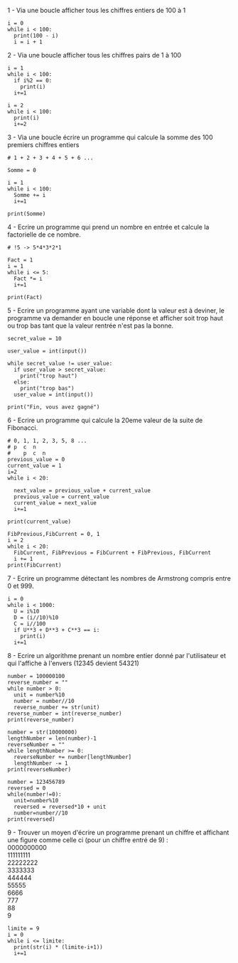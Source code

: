 1 - Via une boucle afficher tous les chiffres entiers de 100 à 1

```
i = 0
while i < 100:
  print(100 - i)
  i = i + 1
```

2 - Via une boucle afficher tous les chiffres pairs de 1 à 100

```
i = 1
while i < 100:
  if i%2 == 0:
    print(i)
  i+=1
```

```
i = 2
while i < 100:
  print(i)
  i+=2
```

3 - Via une boucle écrire un programme qui calcule la somme des 100 premiers chiffres entiers

```
# 1 + 2 + 3 + 4 + 5 + 6 ...

Somme = 0

i = 1 
while i < 100:
  Somme += i
  i+=1

print(Somme)
```

4 - Ecrire un programme qui prend un nombre en entrée et calcule la factorielle de ce nombre.

```
# !5 -> 5*4*3*2*1

Fact = 1
i = 1
while i <= 5:
  Fact *= i
  i+=1

print(Fact) 
```

5 - Ecrire un programme ayant une variable dont la valeur est à deviner, le programme va demander en boucle une réponse et afficher soit trop haut ou trop bas tant que 
la valeur rentrée n'est pas la bonne.

```
secret_value = 10

user_value = int(input())

while secret_value != user_value:
  if user_value > secret_value:
    print("trop haut")
  else:
    print("trop bas")
  user_value = int(input())
  
print("Fin, vous avez gagné")
```

6 - Ecrire un programme qui calcule la 20eme valeur de la suite de Fibonacci.

```
# 0, 1, 1, 2, 3, 5, 8 ...
# p  c  n
#    p  c  n
previous_value = 0
current_value = 1
i=2
while i < 20:

  next_value = previous_value + current_value
  previous_value = current_value
  current_value = next_value
  i+=1

print(current_value)
```

```
FibPrevious,FibCurrent = 0, 1
i = 2
while i < 20:
  FibCurrent, FibPrevious = FibCurrent + FibPrevious, FibCurrent
  i += 1
print(FibCurrent)
```

7 - Ecrire un programme détectant les nombres de Armstrong compris entre 0 et 999.

```
i = 0
while i < 1000:
  U = i%10
  D = (i//10)%10
  C = i//100
  if U**3 + D**3 + C**3 == i:
    print(i)
  i+=1
```

8 - Ecrire un algorithme prenant un nombre entier donné par l'utilisateur et qui l'affiche à l'envers (12345 devient 54321)

```
number = 100000100
reverse_number = ""
while number > 0:
  unit = number%10 
  number = number//10 
  reverse_number += str(unit)
reverse_number = int(reverse_number)
print(reverse_number)
```

```
number = str(10000000)
lengthNumber = len(number)-1
reverseNumber = ""
while lengthNumber >= 0:
  reverseNumber += number[lengthNumber]
  lengthNumber -= 1
print(reverseNumber)
```

```
number = 123456789
reversed = 0
while(number!=0):
  unit=number%10 
  reversed = reversed*10 + unit 
  number=number//10 
print(reversed)
```

9 - Trouver un moyen d'écrire un programme prenant un chiffre et affichant une figure comme celle ci (pour un chiffre entré de 9) :<br>
0000000000<br>
111111111<br>
22222222<br>
3333333<br>
444444<br>
55555<br>
6666<br>
777<br>
88<br>
9<br>

```
limite = 9
i = 0
while i <= limite:
  print(str(i) * (limite-i+1))
  i+=1
```

